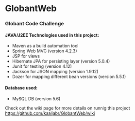 # GlobantWeb
### Globant Code Challenge

#### JAVA/J2EE Technologies used in this project:
* Maven as a build automation tool
* Spring Web MVC (version 4.2.3)
* JSP for views
* Hibernate JPA for persisting layer (version 5.0.4)
* Junit for testing (version 4.12)
* Jackson for JSON mapping (version 1.9.12)
* Dozer for mapping different bean versions (version 5.5.1)

#### Database used:
* MySQL DB (version 5.6)

Check out the wiki page for more details on runnig this project
https://github.com/kaaljabr/GlobantWeb/wiki
